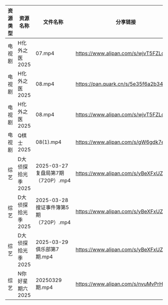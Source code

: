| 资源类型 | 资源名称        | 文件名称                          | 分享链接                                 | 更新时间                |
| ---- | ----------- | ----------------------------- | ------------------------------------ | ------------------- |
| 电视剧  | H化外之医2025   | 07.mp4                        | https://www.alipan.com/s/wjvT5FZLoJf | 2025-03-30 08:05:50 |
| 电视剧  | H化外之医2025   | 08.mp4                        | https://pan.quark.cn/s/5e35f6a2b34c  | 2025-03-30 01:22:47 |
| 电视剧  | H化外之医2025   | 08.mp4                        | https://www.alipan.com/s/wjvT5FZLoJf | 2025-03-30 08:05:50 |
| 电视剧  | Q棋士2025     | 08(1).mp4                     | https://www.alipan.com/s/gW6gdk7eMKN | 2025-03-30 08:06:51 |
| 综艺   | D大侦探拾光季2025 | 2025-03-27 复盘局第7期（720P）.mp4   | https://www.alipan.com/s/yBeXFxUZNbB | 2025-03-30 00:08:23 |
| 综艺   | D大侦探拾光季2025 | 2025-03-28 搜证事件簿第5期（720P）.mp4 | https://www.alipan.com/s/yBeXFxUZNbB | 2025-03-30 00:08:23 |
| 综艺   | D大侦探拾光季2025 | 2025-03-29 俱乐部第7期.mp4         | https://www.alipan.com/s/yBeXFxUZNbB | 2025-03-30 00:08:23 |
| 综艺   | N你好星期六2025  | 20250329期.mp4                 | https://www.alipan.com/s/nvuMvPrHLGa | 2025-03-30 00:09:08 |
